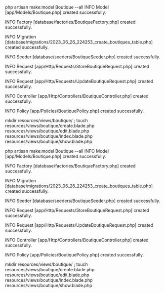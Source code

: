 
php artisan make:model Boutique --all
   INFO  Model [app/Models/Boutique.php] created successfully.  

   INFO  Factory [database/factories/BoutiqueFactory.php] created successfully.  

   INFO  Migration [database/migrations/2023_06_26_224253_create_boutiques_table.php] created successfully.  

   INFO  Seeder [database/seeders/BoutiqueSeeder.php] created successfully.  

   INFO  Request [app/Http/Requests/StoreBoutiqueRequest.php] created successfully.  

   INFO  Request [app/Http/Requests/UpdateBoutiqueRequest.php] created successfully.  

   INFO  Controller [app/Http/Controllers/BoutiqueController.php] created successfully.  

   INFO  Policy [app/Policies/BoutiquePolicy.php] created successfully.

mkdir resources/views/boutique/ ;
touch resources/views/boutique/create.blade.php  resources/views/boutique/edit.blade.php  resources/views/boutique/index.blade.php  resources/views/boutique/show.blade.php





php artisan make:model Boutique --all
   INFO  Model [app/Models/Boutique.php] created successfully.  

   INFO  Factory [database/factories/BoutiqueFactory.php] created successfully.  

   INFO  Migration [database/migrations/2023_06_26_224253_create_boutiques_table.php] created successfully.  

   INFO  Seeder [database/seeders/BoutiqueSeeder.php] created successfully.  

   INFO  Request [app/Http/Requests/StoreBoutiqueRequest.php] created successfully.  

   INFO  Request [app/Http/Requests/UpdateBoutiqueRequest.php] created successfully.  

   INFO  Controller [app/Http/Controllers/BoutiqueController.php] created successfully.  

   INFO  Policy [app/Policies/BoutiquePolicy.php] created successfully.

mkdir resources/views/boutique/ ;
touch resources/views/boutique/create.blade.php  resources/views/boutique/edit.blade.php  resources/views/boutique/index.blade.php  resources/views/boutique/show.blade.php
